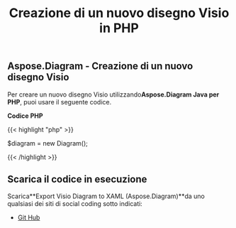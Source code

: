 ﻿---
title: Creazione di un nuovo disegno Visio in PHP
type: docs
weight: 10
url: /it/java/creating-a-new-visio-drawing-in-php/
---
## **Aspose.Diagram - Creazione di un nuovo disegno Visio**
 Per creare un nuovo disegno Visio utilizzando**Aspose.Diagram Java per PHP**, puoi usare il seguente codice.

**Codice PHP**

{{< highlight "php" >}}

 $diagram = new Diagram();

{{< /highlight >}}
## **Scarica il codice in esecuzione**
 Scarica**Export Visio Diagram to XAML (Aspose.Diagram)**da uno qualsiasi dei siti di social coding sotto indicati:

- [Git Hub](https://github.com/asposediagram/Aspose.Diagram-for-Java/blob/master/Plugins/Aspose_Diagram_Java_for_PHP/src/aspose/diagram/LoadingSavingandConverting/CreatingaNewVisioDrawing.php)
